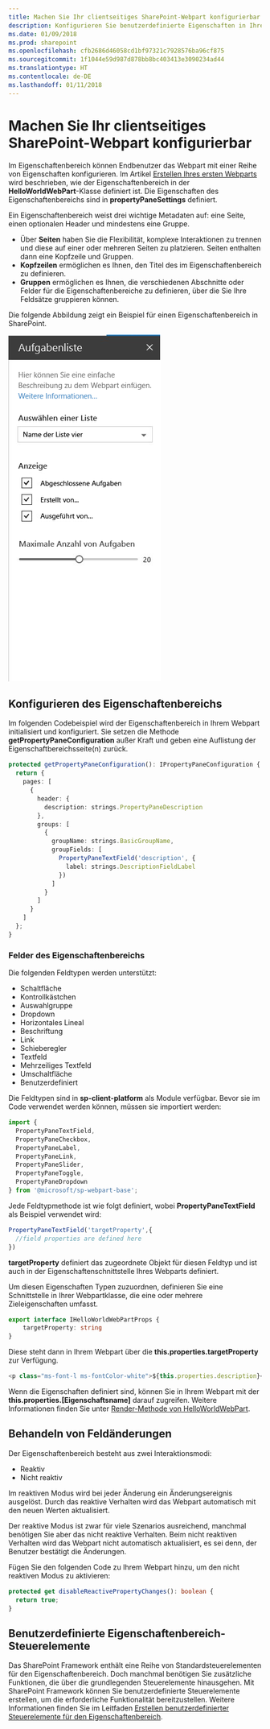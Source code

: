 ```yaml
---
title: Machen Sie Ihr clientseitiges SharePoint-Webpart konfigurierbar
description: Konfigurieren Sie benutzerdefinierte Eigenschaften in Ihrem Webpart mithilfe des Eigenschaftenbereichs.
ms.date: 01/09/2018
ms.prod: sharepoint
ms.openlocfilehash: cfb2686d46058cd1bf97321c7928576ba96cf875
ms.sourcegitcommit: 1f1044e59d987d878bb8bc403413e3090234ad44
ms.translationtype: HT
ms.contentlocale: de-DE
ms.lasthandoff: 01/11/2018
---
```

# <a name="make-your-sharepoint-client-side-web-part-configurable"></a>Machen Sie Ihr clientseitiges SharePoint-Webpart konfigurierbar

Im Eigenschaftenbereich können Endbenutzer das Webpart mit einer Reihe von Eigenschaften konfigurieren. Im Artikel [Erstellen Ihres ersten Webparts](../get-started/build-a-hello-world-web-part.md) wird beschrieben, wie der Eigenschaftenbereich in der **HelloWorldWebPart**-Klasse definiert ist. Die Eigenschaften des Eigenschaftenbereichs sind in **propertyPaneSettings** definiert.

Ein Eigenschaftenbereich weist drei wichtige Metadaten auf: eine Seite, einen optionalen Header und mindestens eine Gruppe. 

- Über **Seiten** haben Sie die Flexibilität, komplexe Interaktionen zu trennen und diese auf einer oder mehreren Seiten zu platzieren. Seiten enthalten dann eine Kopfzeile und Gruppen.
- **Kopfzeilen** ermöglichen es Ihnen, den Titel des im Eigenschaftenbereich zu definieren. 
- **Gruppen** ermöglichen es Ihnen, die verschiedenen Abschnitte oder Felder für die Eigenschaftenbereiche zu definieren, über die Sie Ihre Feldsätze gruppieren können.  

Die folgende Abbildung zeigt ein Beispiel für einen Eigenschaftenbereich in SharePoint.

![Beispiel für Eigenschaftenbereich](../../../images/property-pane-example.png)

## <a name="configure-the-property-pane"></a>Konfigurieren des Eigenschaftenbereichs

Im folgenden Codebeispiel wird der Eigenschaftenbereich in Ihrem Webpart initialisiert und konfiguriert. Sie setzen die Methode **getPropertyPaneConfiguration** außer Kraft und geben eine Auflistung der Eigenschaftbereichsseite(n) zurück.

```ts
protected getPropertyPaneConfiguration(): IPropertyPaneConfiguration {
  return {
    pages: [
      {
        header: {
          description: strings.PropertyPaneDescription
        },
        groups: [
          {
            groupName: strings.BasicGroupName,
            groupFields: [
              PropertyPaneTextField('description', {
                label: strings.DescriptionFieldLabel
              })
            ]
          }
        ]
      }
    ]
  };
}
```

### <a name="property-pane-fields"></a>Felder des Eigenschaftenbereichs

Die folgenden Feldtypen werden unterstützt:

* Schaltfläche
* Kontrollkästchen
* Auswahlgruppe
* Dropdown
* Horizontales Lineal
* Beschriftung
* Link
* Schieberegler
* Textfeld
* Mehrzeiliges Textfeld
* Umschaltfläche
* Benutzerdefiniert

Die Feldtypen sind in **sp-client-platform** als Module verfügbar. Bevor sie im Code verwendet werden können, müssen sie importiert werden:

```ts
import {
  PropertyPaneTextField,
  PropertyPaneCheckbox,
  PropertyPaneLabel,
  PropertyPaneLink,
  PropertyPaneSlider,
  PropertyPaneToggle,
  PropertyPaneDropdown
} from '@microsoft/sp-webpart-base';
```

Jede Feldtypmethode ist wie folgt definiert, wobei **PropertyPaneTextField** als Beispiel verwendet wird:

```ts
PropertyPaneTextField('targetProperty',{
  //field properties are defined here
})
```

**targetProperty** definiert das zugeordnete Objekt für diesen Feldtyp und ist auch in der Eigenschaftenschnittstelle Ihres Webparts definiert.

Um diesen Eigenschaften Typen zuzuordnen, definieren Sie eine Schnittstelle in Ihrer Webpartklasse, die eine oder mehrere Zieleigenschaften umfasst.

```ts
export interface IHelloWorldWebPartProps {
    targetProperty: string
}
```

Diese steht dann in Ihrem Webpart über die **this.properties.targetProperty** zur Verfügung.

```ts
<p class="ms-font-l ms-fontColor-white">${this.properties.description}</p>
```

Wenn die Eigenschaften definiert sind, können Sie in Ihrem Webpart mit der **this.properties.[Eigenschaftsname]** darauf zugreifen. Weitere Informationen finden Sie unter [Render-Methode von HelloWorldWebPart](../get-started/build-a-hello-world-web-part.md#web-part-render-method).

## <a name="handle-field-changes"></a>Behandeln von Feldänderungen

Der Eigenschaftenbereich besteht aus zwei Interaktionsmodi:

* Reaktiv
* Nicht reaktiv

Im reaktiven Modus wird bei jeder Änderung ein Änderungsereignis ausgelöst. Durch das reaktive Verhalten wird das Webpart automatisch mit den neuen Werten aktualisiert.

Der reaktive Modus ist zwar für viele Szenarios ausreichend, manchmal benötigen Sie aber das nicht reaktive Verhalten. Beim nicht reaktiven Verhalten wird das Webpart nicht automatisch aktualisiert, es sei denn, der Benutzer bestätigt die Änderungen. 

Fügen Sie den folgenden Code zu Ihrem Webpart hinzu, um den nicht reaktiven Modus zu aktivieren:

```ts 
protected get disableReactivePropertyChanges(): boolean { 
  return true; 
}
```

## <a name="custom-property-pane-controls"></a>Benutzerdefinierte Eigenschaftenbereich-Steuerelemente

Das SharePoint Framework enthält eine Reihe von Standardsteuerelementen für den Eigenschaftenbereich. Doch manchmal benötigen Sie zusätzliche Funktionen, die über die grundlegenden Steuerelemente hinausgehen. Mit SharePoint Framework können Sie benutzerdefinierte Steuerelemente erstellen, um die erforderliche Funktionalität bereitzustellen. Weitere Informationen finden Sie im Leitfaden [Erstellen benutzerdefinierter Steuerelemente für den Eigenschaftenbereich](../guidance/build-custom-property-pane-controls.md).
